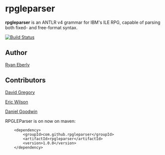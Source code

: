 # rpgleparser

**rpgleparser** is an ANTLR v4 grammar for IBM's ILE RPG, capable of parsing both fixed- and free-format syntax.

[![Build Status](https://travis-ci.org/f-lombardo/rpgleparser.svg?branch=master)](https://travis-ci.org/rpgleparser/rpgleparser)

## Author
[Ryan Eberly](https://github.com/ryaneberly)

## Contributors
[David Gregory](https://github.com/DavidGregory084)

[Eric Wilson](https://github.com/TheEricWilson)

[Daniel Goodwin](https://github.com/danielgoodwin)


RPGLEParser is on now on maven:

        <dependency>
            <groupId>com.github.rpgleparser</groupId>
            <artifactId>rpgleparser</artifactId>
            <version>1.0.0</version>
        </dependency>
